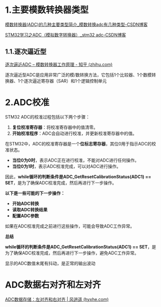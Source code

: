 # 1.主要模数转换器类型

[模数转换器(ADC)的几种主要类型简介_模数转换adc有几种类型-CSDN博客](https://blog.csdn.net/whereismatrix/article/details/81814431)

[STM32学习之ADC（模拟数字转换器）_stm32 adc-CSDN博客](https://blog.csdn.net/weixin_58716963/article/details/126637018?utm_medium=distribute.pc_relevant.none-task-blog-2~default~baidujs_baidulandingword~default-0-126637018-blog-81814431.235^v43^pc_blog_bottom_relevance_base5&spm=1001.2101.3001.4242.1&utm_relevant_index=3)

## 1.1.逐次逼近型

[逐次逼近ADC – 模数转换器工作原理 - 知乎 (zhihu.com)](https://zhuanlan.zhihu.com/p/664348480)

逐次逼近型ADC是应用非常广泛的模/数转换方法，它包括1个比较器、1个数模转换器、1个逐次逼近寄存器（SAR）和1个逻辑控制单元

# 2.ADC校准

STM32 ADC的校准过程包括以下两个步骤：

1. **复位校准寄存器**：将校准寄存器中的值清零。
2. **开始校准程序**：ADC会自动进行校准，并更新校准寄存器中的值。



在STM32中，ADC的校准寄存器是一个**位标志寄存器**，其位0用于指示ADC的校准状态。

- **当位0为0时**，表示ADC正在进行校准，不能对ADC进行任何操作。
- **当位0为1时**，表示ADC校准完成，可以对ADC进行操作。

因此，**while循环的判断条件是ADC_GetResetCalibrationStatus(ADC1) == SET**，是为了确保ADC校准完成，然后再进行下一步操作。

**以下是一些可能的下一步操作：**

- **开始ADC转换**
- **读取ADC转换结果**
- **配置ADC参数**

如果在ADC校准完成之前进行这些操作，可能会导致ADC工作异常。

**总结**

**while循环的判断条件是ADC_GetResetCalibrationStatus(ADC1) == SET**，是为了确保ADC校准完成，然后再进行下一步操作，避免ADC工作异常。



显示的ADC数值末尾有抖动，是正常的输出波动



# ADC数据右对齐和左对齐

[ADC数据存储：左对齐和右对齐 | 风逍遥 (hyxhe.com)](https://www.hyxhe.com/archives/a1f79e07.html)